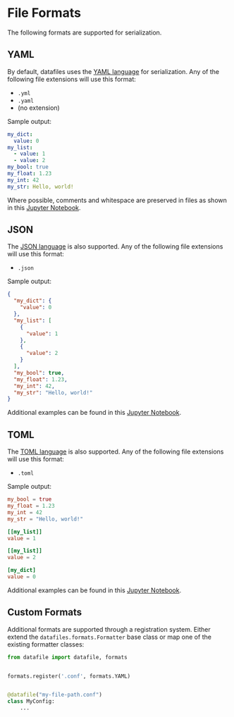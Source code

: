 <h1>File Formats</h1>

The following formats are supported for serialization.

## YAML

By default, datafiles uses the [YAML language](https://yaml.org/) for serialization.
Any of the following file extensions will use this format:

- `.yml`
- `.yaml`
- (no extension)

Sample output:

```yaml
my_dict:
  value: 0
my_list:
  - value: 1
  - value: 2
my_bool: true
my_float: 1.23
my_int: 42
my_str: Hello, world!
```

Where possible, comments and whitespace are preserved in files as shown in this [Jupyter Notebook](https://github.com/jacebrowning/datafiles/blob/main/notebooks/roundtrip_comments.ipynb).

## JSON

The [JSON language](https://www.json.org/) is also supported.
Any of the following file extensions will use this format:

- `.json`

Sample output:

```json
{
  "my_dict": {
    "value": 0
  },
  "my_list": [
    {
      "value": 1
    },
    {
      "value": 2
    }
  ],
  "my_bool": true,
  "my_float": 1.23,
  "my_int": 42,
  "my_str": "Hello, world!"
}
```

Additional examples can be found in this [Jupyter Notebook](https://github.com/jacebrowning/datafiles/blob/main/notebooks/format_options.ipynb).

## TOML

The [TOML language](https://github.com/toml-lang/toml) is also supported.
Any of the following file extensions will use this format:

- `.toml`

Sample output:

```toml
my_bool = true
my_float = 1.23
my_int = 42
my_str = "Hello, world!"

[[my_list]]
value = 1

[[my_list]]
value = 2

[my_dict]
value = 0
```

Additional examples can be found in this [Jupyter Notebook](https://github.com/jacebrowning/datafiles/blob/main/notebooks/format_options.ipynb).

## Custom Formats

Additional formats are supported through a registration system.
Either extend the `datafiles.formats.Formatter` base class or map one of the existing formatter classes:

```python hl_lines="4"
from datafile import datafile, formats


formats.register('.conf', formats.YAML)


@datafile("my-file-path.conf")
class MyConfig:
    ...
```
